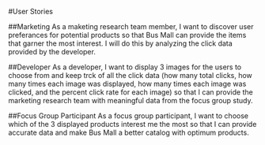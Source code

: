 #User Stories

##Marketing
As a maketing research team member, I want to discover user preferances for potential products so that Bus Mall can provide the items that garner the most interest. I will do this by analyzing the click data provided by the developer.

##Developer
As a developer, I want to display 3 images for the users to choose from and keep trck of all the click data (how many total clicks, how many times each image was displayed, how many times each image was clicked, and the percent click rate for each image) so that I can provide the marketing research team with meaningful data from the focus group study.

##Focus Group Participant
As a focus group participant, I want to choose which of the 3 displayed products interest me the most so that I can provide accurate data and make Bus Mall a better catalog with optimum products.

